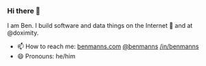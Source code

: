 ### Hi there 👋

I am Ben. I build software and data things on the Internet 💫 and at @doximity.

- 📫 How to reach me: [benmanns.com](https://www.benmanns.com/) [@benmanns](https://twitter.com/benmanns) [/in/benmanns](https://www.linkedin.com/in/benmanns/)
- 😄 Pronouns: he/him
